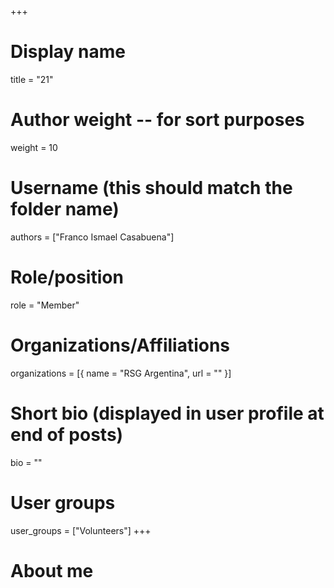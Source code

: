 +++
# Display name
title = "21"

# Author weight -- for sort purposes
weight = 10

# Username (this should match the folder name)
authors = ["Franco Ismael Casabuena"]

# Role/position
role = "Member"

# Organizations/Affiliations
organizations = [{ name = "RSG Argentina", url = "" }]

# Short bio (displayed in user profile at end of posts)
bio = ""

# User groups
user_groups = ["Volunteers"]
+++

# About me
